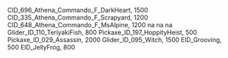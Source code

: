 CID_696_Athena_Commando_F_DarkHeart, 1500
CID_335_Athena_Commando_F_Scrapyard, 1200
CID_648_Athena_Commando_F_MsAlpine, 1200
na
na
na
Glider_ID_110_TeriyakiFish, 800
Pickaxe_ID_197_HoppityHeist, 500
Pickaxe_ID_029_Assassin, 2000
Glider_ID_095_Witch, 1500
EID_Grooving, 500
EID_JellyFrog, 800
